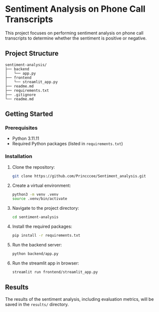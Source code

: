 # Sentiment Analysis on Phone Call Transcripts

This project focuses on performing sentiment analysis on phone call transcripts to determine whether the sentiment is positive or negative.

## Project Structure

```
sentiment-analysis/
├── backend
│   └── app.py
├── frontend
│   └── streamlit_app.py
├── readme.md
├── requirements.txt
├── .gitignore
└── readme.md               
```

## Getting Started

### Prerequisites

- Python 3.11.11
- Required Python packages (listed in `requirements.txt`)

### Installation

1. Clone the repository:
    ```sh
    git clone https://github.com/Princccee/Sentiment_analysis.git
    ```
2. Create a virtual environment:
    ```sh
    python3 -m venv .venv
    source .venv/bin/activate
    ```    
3. Navigate to the project directory:
    ```sh
    cd sentiment-analysis
    ```
4. Install the required packages:
    ```sh
    pip install -r requirements.txt
    ```
5. Run the backend server:
    ```sh
    python backend/app.py
    ```
6. Run the streamlit app in browser:
    ```sh
    streamlit run frontend/streamlit_app.py
    ```    


<!-- ## Usage

1. **Data Preprocessing**:
    ```sh
    python src/data_preprocessing.py
    ```
    This script will preprocess the raw phone call transcripts and save the processed data.

2. **Model Training**:
    ```sh
    python src/model_training.py
    ```
    This script will train the sentiment analysis model using the processed data.

3. **Sentiment Analysis**:
    ```sh
    python src/sentiment_analysis.py
    ```
    This script will perform sentiment analysis on new phone call transcripts and output the sentiment (positive or negative). -->

## Results

The results of the sentiment analysis, including evaluation metrics, will be saved in the `results/` directory.


